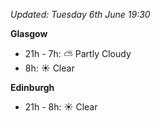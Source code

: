 *Updated: Tuesday 6th June 19:30*

**Glasgow**

* 21h - 7h: :partly_sunny: Partly Cloudy
* 8h: :sunny: Clear

**Edinburgh**

* 21h - 8h: :sunny: Clear
